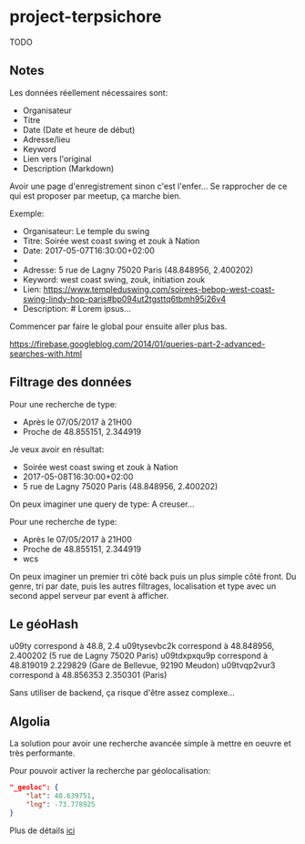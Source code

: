 # project-terpsichore
TODO

## Notes

Les données réellement nécessaires sont:
- Organisateur
- Titre
- Date (Date et heure de début)
- Adresse/lieu
- Keyword
- Lien vers l'original
- Description (Markdown)

Avoir une page d'enregistrement sinon c'est l'enfer... Se rapprocher de ce qui est proposer par meetup, ça marche bien.


Exemple:
- Organisateur: Le temple du swing
- Titre: Soirée west coast swing et zouk à Nation
- Date: 2017-05-07T16:30:00+02:00
-
- Adresse: 5 rue de Lagny 75020 Paris (48.848956, 2.400202)
- Keyword: west coast swing, zouk, initiation zouk
- Lien: https://www.templeduswing.com/soirees-bebop-west-coast-swing-lindy-hop-paris#bp094ut2tgsttq6tbmh95i26v4
- Description: # Lorem ipsus...

Commencer par faire le global pour ensuite aller plus bas.

https://firebase.googleblog.com/2014/01/queries-part-2-advanced-searches-with.html


## Filtrage des données

Pour une recherche de type:
- Après le 07/05/2017 à 21H00
- Proche de 48.855151, 2.344919

Je veux avoir en résultat:
- Soirée west coast swing et zouk à Nation
- 2017-05-08T16:30:00+02:00
- 5 rue de Lagny 75020 Paris (48.848956, 2.400202)

On peux imaginer une query de type:
A creuser...

Pour une recherche de type:
- Après le 07/05/2017 à 21H00
- Proche de 48.855151, 2.344919
- wcs


On peux imaginer un premier tri côté back puis un plus simple côté front.
Du genre, tri par date, puis les autres filtrages, localisation et type avec un
second appel serveur par event à afficher.


## Le géoHash

u09ty correspond à 48.8, 2.4
u09tysevbc2k correspond à 48.848956, 2.400202 (5 rue de Lagny 75020 Paris)
u09tdxpxqu9p correspond à 48.819019 2.229829 (Gare de Bellevue, 92190 Meudon)
u09tvqp2vur3 correspond à 48.856353 2.350301 (Paris)

Sans utiliser de backend, ça risque d'être assez complexe...


## Algolia

La solution pour avoir une recherche avancée simple à mettre en oeuvre et très
performante.

Pour pouvoir activer la recherche par géolocalisation:

```json
"_geoloc": {
	"lat": 40.639751,
	"lng": -73.778925
}
```

Plus de détails [ici](https://www.algolia.com/doc/guides/geo-search/geo-search-overview/)
